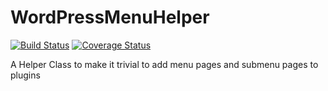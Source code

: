 # WordPressMenuHelper

[![Build Status](https://travis-ci.org/Lewiscowles1986/WordPressMenuHelper.svg?branch=improved-coverag)](https://travis-ci.org/Lewiscowles1986/WordPressMenuHelper)
[![Coverage Status](https://coveralls.io/repos/Lewiscowles1986/WordPressMenuHelper/badge.svg?branch=improved-coverag)](https://coveralls.io/r/Lewiscowles1986/WordPressMenuHelper)

A Helper Class to make it trivial to add menu pages and submenu pages to plugins
